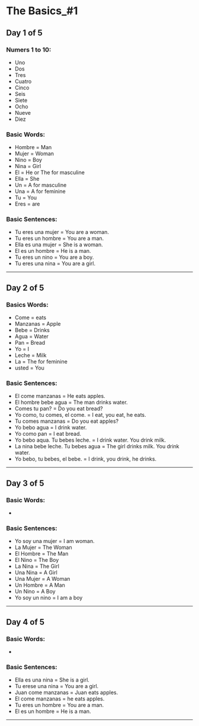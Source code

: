 # The Basics_#1

## Day 1 of 5

### Numers 1 to 10:
- Uno
- Dos
- Tres
- Cuatro
- Cinco
- Seis
- Siete
- Ocho
- Nueve
- Diez

### Basic Words:
- Hombre = Man
- Mujer = Woman
- Nino = Boy
- Nina = Girl
- El = He or The for masculine
- Ella = She
- Un = A for masculine
- Una = A for feminine
- Tu = You
- Eres = are 


### Basic Sentences:
- Tu eres una mujer = You are a woman.
- Tu eres un hombre = You are a man.
- Ella es una mujer = She is a woman.
- El es un hombre = He is a man.
- Tu eres un nino = You are a boy.
- Tu eres una nina = You are a girl.

<hr/>

## Day 2 of 5

### Basics Words:
- Come = eats
- Manzanas = Apple
- Bebe = Drinks
- Agua = Water
- Pan = Bread
- Yo = I
- Leche = Milk
- La = The for feminine
- usted = You

### Basic Sentences:
- El come manzanas = He eats apples.
- El hombre bebe agua = The man drinks water.
- Comes tu pan? = Do you eat bread?
- Yo como, tu comes, el come. = I eat, you eat, he eats.
- Tu comes manzanas = Do you eat apples?
- Yo bebo agua = I drink water.
- Yo como pan = I eat bread.
- Yo bebo aqua. Tu bebes leche. = I drink water. You drink milk.
- La nina bebe leche. Tu bebes agua = The girl drinks milk. You drink water.
- Yo bebo, tu bebes, el bebe. = I drink, you drink, he drinks.

<hr/>

## Day 3 of 5

### Basic Words:
- 

### Basic Sentences:
- Yo soy una mujer = I am woman.
- La Mujer = The Woman
- El Hombre = The Man
- El Nino = The Boy
- La Nina = The Girl
- Una Nina = A Girl
- Una Mujer = A Woman
- Un Hombre = A Man
- Un Nino = A Boy
- Yo soy un nino = I am a boy

<hr/>


## Day 4 of 5

### Basic Words:
- 

### Basic Sentences:
- Ella es una nina = She is a girl.
- Tu erese una nina = You are a girl.
- Juan come manzanas = Juan eats apples.
- El come manzanas = he eats apples.
- Tu eres un hombre = You are a man.
- El es un hombre = He is a man.

<hr/>